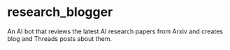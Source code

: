 # research_blogger
An AI bot that reviews the latest AI research papers from Arxiv and creates blog and Threads posts about them. 
